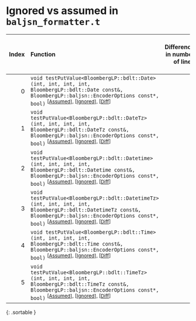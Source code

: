 # Ignored vs assumed in `baljsn_formatter.t`

<script src="../sorttable.js"></script>

|   Index | Function                                                                                                                                                                                                                                                |   Difference in number of lines |   Function size difference in bytes | Number of lines in assumed build   | Number of bytes in assumed build   | Number of lines in ignored build   | Number of bytes in ignored build   |
|--------:|:--------------------------------------------------------------------------------------------------------------------------------------------------------------------------------------------------------------------------------------------------------|--------------------------------:|------------------------------------:|:-----------------------------------|:-----------------------------------|:-----------------------------------|:-----------------------------------|
|       0 | `void testPutValue<BloombergLP::bdlt::Date>(int, int, int, int, BloombergLP::bdlt::Date const&, BloombergLP::baljsn::EncoderOptions const*, bool)` <sup>\[[Assumed](0.assume.s.txt)\], \[[Ignored](0.none.s.txt)\], \[[Diff](0.diff.html)\]             |                               4 |                                  16 | 2,944                              | 4,316,368                          | 2,928                              | 4,316,368                          |
|       1 | `void testPutValue<BloombergLP::bdlt::DateTz>(int, int, int, int, BloombergLP::bdlt::DateTz const&, BloombergLP::baljsn::EncoderOptions const*, bool)` <sup>\[[Assumed](1.assume.s.txt)\], \[[Ignored](1.none.s.txt)\], \[[Diff](1.diff.html)\]         |                               4 |                                  16 | 2,944                              | 4,325,200                          | 2,928                              | 4,325,152                          |
|       2 | `void testPutValue<BloombergLP::bdlt::Datetime>(int, int, int, int, BloombergLP::bdlt::Datetime const&, BloombergLP::baljsn::EncoderOptions const*, bool)` <sup>\[[Assumed](2.assume.s.txt)\], \[[Ignored](2.none.s.txt)\], \[[Diff](2.diff.html)\]     |                               4 |                                  16 | 2,944                              | 4,322,256                          | 2,928                              | 4,322,224                          |
|       3 | `void testPutValue<BloombergLP::bdlt::DatetimeTz>(int, int, int, int, BloombergLP::bdlt::DatetimeTz const&, BloombergLP::baljsn::EncoderOptions const*, bool)` <sup>\[[Assumed](3.assume.s.txt)\], \[[Ignored](3.none.s.txt)\], \[[Diff](3.diff.html)\] |                               4 |                                  16 | 2,944                              | 4,331,088                          | 2,928                              | 4,331,008                          |
|       4 | `void testPutValue<BloombergLP::bdlt::Time>(int, int, int, int, BloombergLP::bdlt::Time const&, BloombergLP::baljsn::EncoderOptions const*, bool)` <sup>\[[Assumed](4.assume.s.txt)\], \[[Ignored](4.none.s.txt)\], \[[Diff](4.diff.html)\]             |                               4 |                                  16 | 2,944                              | 4,319,312                          | 2,928                              | 4,319,296                          |
|       5 | `void testPutValue<BloombergLP::bdlt::TimeTz>(int, int, int, int, BloombergLP::bdlt::TimeTz const&, BloombergLP::baljsn::EncoderOptions const*, bool)` <sup>\[[Assumed](5.assume.s.txt)\], \[[Ignored](5.none.s.txt)\], \[[Diff](5.diff.html)\]         |                               4 |                                  16 | 2,944                              | 4,328,144                          | 2,928                              | 4,328,080                          |
{: .sortable }
